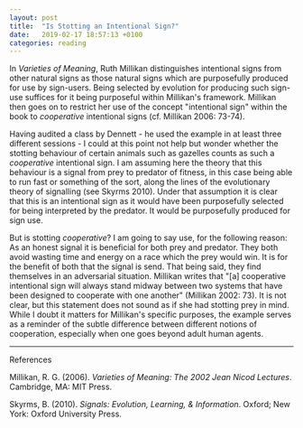 ```yaml
---
layout: post
title:  "Is Stotting an Intentional Sign?"
date:   2019-02-17 18:57:13 +0100
categories: reading
---
```


In *Varieties of Meaning*, Ruth Millikan distinguishes intentional signs from other natural signs as those natural signs which are purposefully produced for use by sign-users. Being selected by evolution for producing such sign-use suffices for it being purposeful within Millikan's framework. Millikan then goes on to restrict her use of the concept "intentional sign" within the book to _cooperative_ intentional signs (cf. Millikan 2006: 73-74). 

Having audited a class by Dennett - he used the example in at least three different sessions - I could at this point not help but wonder whether the stotting behaviour of certain animals such as gazelles counts as such a _cooperative_ intentional sign. I am assuming here the theory that this behaviour is a signal from prey to predator of fitness, in this case being able to run fast or something of the sort, along the lines of the evolutionary theory of signalling (see Skyrms 2010). Under that assumption it is clear that this is an intentional sign as it would have been purposefully selected for being interpreted by the predator. It would be purposefully produced for sign use.

But is stotting _cooperative_? I am going to say use, for the following reason: As an honest signal it is beneficial for both prey and predator. They both avoid wasting time and energy on a race which the prey would win. It is for the benefit of both that the signal is send. That being said, they find themselves in an adversarial situation. Millikan writes that "[a] cooperative intentional sign will always stand midway between two systems that have been designed to cooperate with one another" (Millikan 2002: 73). It is not clear, but this statement does not sound as if she had stotting prey in mind. While I doubt it matters for Millikan's specific purposes, the example serves as a reminder of the subtle difference between different notions of cooperation, especially when one goes beyond adult human agents.


---

References

Millikan, R. G. (2006). *Varieties of Meaning: The 2002 Jean Nicod Lectures*. Cambridge, MA: MIT Press.

Skyrms, B. (2010). *Signals: Evolution, Learning, & Information*. Oxford; New York: Oxford University Press.

